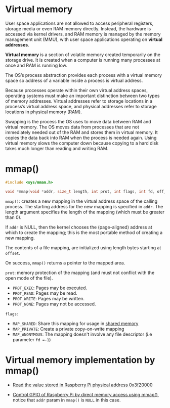 # Virtual memory
User space applications are not allowed to access peripheral registers, storage media or even RAM memory directly. Instead, the hardware is accessed via  kernel drivers, and RAM memory is managed by the memory management unit (MMU), with user space applications operating on **virtual addresses**.

**Virtual memory** is a section of volatile memory created temporarily on the storage drive. It is created when a computer is running many processes at once and RAM is running low.

The OS’s process abstraction provides each process with a virtual memory space so address of a variable inside a process is virtual address.

Because processes operate within their own virtual address spaces, operating systems must make an important distinction between two types of memory addresses.
Virtual addresses refer to storage locations in a process’s virtual address space, and physical addresses refer to storage locations in physical memory (RAM).

Swapping is the process the OS uses to move data between RAM and virtual memory. The OS moves data from processes that are not immediately needed out of the RAM and stores them in virtual memory. It copies the data back into RAM when the process is needed again. Using virtual memory slows the computer down because copying to a hard disk takes much longer than reading and writing RAM.

# mmap()

```c
#include <sys/mman.h>

void *mmap(void *addr, size_t length, int prot, int flags, int fd, off_t offset);
```

``mmap()``: creates a new mapping in the virtual address space of the calling process. The starting address for the new mapping is specified in ``addr``.  The length argument specifies the length of the mapping (which must be greater than 0).

If ``addr`` is NULL, then the kernel chooses the (page-aligned) address at which to create the mapping; this is the most portable method of creating a new mapping.

The contents of a file mapping, are initialized using length bytes starting at ``offset``.

On success, ``mmap()`` returns a pointer to the mapped area.

``prot``: memory protection of the mapping (and must not conflict with the open mode of the file).

*  ``PROT_EXEC``: Pages may be executed.
* ``PROT_READ``: Pages may be read.
* ``PROT_WRITE``: Pages may be written.
* ``PROT_NONE``: Pages may not be accessed.

``flags``:

* ``MAP_SHARED``: Share this mapping for usage in [shared memory](https://github.com/TranPhucVinh/C/tree/master/Physical%20layer/Process/Shared%20memory)
* ``MAP_PRIVATE``: Create a private copy-on-write mapping
* ``MAP_ANONYMOUS``: The mapping doesn't involve any file descriptor (i.e parameter ``fd =-1``)

# Virtual memory implementation by mmap()

* [Read the value stored in Raspberry Pi physical address 0x3f20000](https://github.com/TranPhucVinh/Raspberry-Pi-C/blob/main/Physical%20layer/Direct%20register%20access.md#mmap)

* [Control GPIO of Raspberry Pi by direct memory access using mmap()](https://github.com/TranPhucVinh/Raspberry-Pi-C/blob/main/Physical%20layer/GPIO/direct_register_access_control_gpio.c), notice that ``addr`` param in ``mmap()`` is ``NULL`` in this case.
